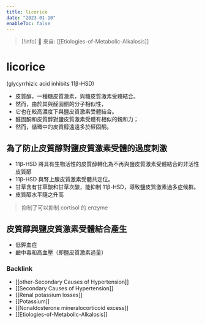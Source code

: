 ```yaml
---
title: licorice
date: "2023-01-10"
enableToc: false
---
```


> [!info]
> 🌱 來自: [[Etiologies-of-Metabolic-Alkalosis]]

# licorice

(glycyrrhizic acid inhibits 11β-HSD)

- 皮質醇，一種糖皮質激素，與糖皮質激素受體結合。
- 然而，由於其與醛固酮的分子相似性，
- 它也在較高濃度下與鹽皮質激素受體結合。
- 醛固酮和皮質醇對鹽皮質激素受體有相似的親和力；
- 然而，循環中的皮質醇遠遠多於醛固酮。

## 為了防止皮質醇對鹽皮質激素受體的過度刺激

- 11β-HSD 將具有生物活性的皮質醇轉化為不再與鹽皮質激素受體結合的非活性皮質醇
- 11β-HSD 與腎上腺皮質激素受體共定位。
- 甘草含有甘草酸和甘草次酸，能抑制 11β-HSD，導致鹽皮質激素過多症候群。
- 皮質醇水平隨之升高

> 抑制了可以抑制 cortisol 的 enzyme

## 皮質醇與鹽皮質激素受體結合產生

- 低鉀血症
- 鹼中毒和高血壓（即鹽皮質激素過量）

### Backlink

- [[other-Secondary Causes of Hypertension]]
- [[Secondary Causes of Hypertension]]
- [[Renal potassium losses]]
- [[Potassium]]
- [[Nonaldosterone mineralocorticoid excess]]
- [[Etiologies-of-Metabolic-Alkalosis]]
